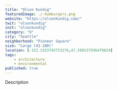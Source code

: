 ```yaml
---
title: "Olson Kundig"
featuredImage: ./-hamburgers.png
website: "https://olsonkundig.com/"
twit: "olsonkundig"
inst: "olsonkundig"
category: "O"
city: "Seattle"
neighborhood: "Pioneer Square"
size: "Large (41-100)"
location: [-122.3323793733276,47.599237936479824]
tags:
    - architecture
    - environmental
published: true
---
```


Description
